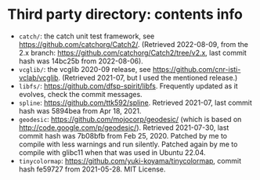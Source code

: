 # Third party directory: contents info

* `catch/`: the catch unit test framework, see https://github.com/catchorg/Catch2/. (Retrieved 2022-08-09, from the 2.x branch: https://github.com/catchorg/Catch2/tree/v2.x, last commit hash was 14bc25b from 2022-08-06).
* `vcglib/`: the vcglib 2020-09 release, see https://github.com/cnr-isti-vclab/vcglib. (Retrieved 2021-07, but I used the mentioned release.)
* `libfs/`: https://github.com/dfsp-spirit/libfs. Frequently updated as it evolves, check the commit messages.
* `spline`: https://github.com/ttk592/spline. Retrieved 2021-07, last commit hash was 5894bea from Apr 18, 2021.
* `geodesic`: https://github.com/mojocorp/geodesic/ (which is based on http://code.google.com/p/geodesic/). Retrieved 2021-07-30, last commit hash was 7b08bfb from Feb 25, 2020. Patched by me to compile with less warnings and run silently. Patched again by me to compile with glibc11 when that was used in Ubuntu 22.04.
* `tinycolormap`: https://github.com/yuki-koyama/tinycolormap, commit hash fe59727 from 2021-05-28. MIT License.







